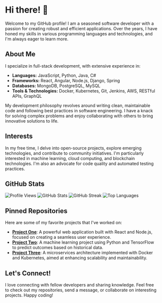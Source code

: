 # Hi there! 👋

Welcome to my GitHub profile! I am a seasoned software developer with a passion for creating robust and efficient applications. Over the years, I have honed my skills in various programming languages and technologies, and I'm always eager to learn more.

## About Me

I specialize in full-stack development, with extensive experience in:

- **Languages:** JavaScript, Python, Java, C#
- **Frameworks:** React, Angular, Node.js, Django, Spring
- **Databases:** MongoDB, PostgreSQL, MySQL
- **Tools & Technologies:** Docker, Kubernetes, Git, Jenkins, AWS, RESTful APIs, GraphQL

My development philosophy revolves around writing clean, maintainable code and following best practices in software engineering. I have a knack for solving complex problems and enjoy collaborating with others to bring innovative solutions to life.

## Interests

In my free time, I delve into open-source projects, explore emerging technologies, and contribute to community initiatives. I'm particularly interested in machine learning, cloud computing, and blockchain technologies. I'm also an advocate for code quality and automated testing practices.

## GitHub Stats

![Profile Views](https://komarev.com/ghpvc/?username=ingunnarna527&color=blueviolet)
![GitHub Stats](https://github-readme-stats.vercel.app/api?username=ingunnarna527&show_icons=true&theme=radical)
![GitHub Streak](https://github-readme-streak-stats.herokuapp.com/?user=ingunnarna527&theme=radical)
![Top Languages](https://github-readme-stats.vercel.app/api/top-langs/?username=ingunnarna527&layout=compact&theme=radical)

## Pinned Repositories

Here are some of my favorite projects that I've worked on:

- **[Project One](https://github.com/ingunnarna527/project-one)**: A powerful web application built with React and Node.js, focused on creating a seamless user experience.
- **[Project Two](https://github.com/ingunnarna527/project-two)**: A machine learning project using Python and TensorFlow to predict outcomes based on historical data.
- **[Project Three](https://github.com/ingunnarna527/project-three)**: A microservices architecture implemented with Docker and Kubernetes, aimed at enhancing scalability and maintainability.

## Let's Connect!

I love connecting with fellow developers and sharing knowledge. Feel free to check out my repositories, send a message, or collaborate on interesting projects. Happy coding!
